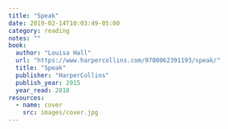 ```yaml
---
title: "Speak"
date: 2019-02-14T10:03:49-05:00
category: reading
notes: ""
book:
  author: "Louisa Hall"
  url: "https://www.harpercollins.com/9780062391193/speak/"
  title: "Speak"
  publisher: "HarperCollins"
  publish_year: 2015
  year_read: 2018
resources:
  - name: cover
    src: images/cover.jpg
---
```


